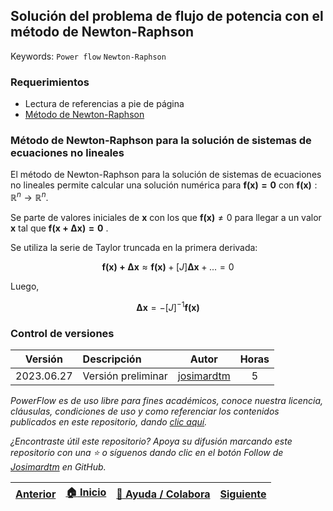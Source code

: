 ## Solución del problema de flujo de potencia con el método de Newton-Raphson

Keywords: `Power flow` `Newton-Raphson`

### Requerimientos

* Lectura de referencias a pie de página
* [Método de Newton-Raphson](https://www.geogebra.org/m/XCrwWHzy)

### Método de Newton-Raphson para la solución de sistemas de ecuaciones no lineales

El método de Newton-Raphson para la solución de sistemas de ecuaciones no lineales permite calcular una solución numérica para $\mathbf{f(x)=0}$ con $\mathbf{f(x)}:\mathbb{R}^n \rightarrow \mathbb{R}^n$.

Se parte de valores iniciales de $\mathbf{x}$ con los que $\mathbf{f(x)}\ne 0$ para llegar a un valor $\mathbf{x}$ tal que $\mathbf{f(x+\Delta x)=0}$ .

Se utiliza la serie de Taylor truncada en la primera derivada:

$$\mathbf{f(x)+\Delta x} \approx \mathbf{f(x)}+[J]\mathbf{\Delta x}+... =0$$

Luego,

$$\mathbf{\Delta x}=-[J]^{-1}\mathbf{f(x)}$$

### Control de versiones

| Versión    | Descripción        | Autor                                       | Horas |
|------------|:-------------------|---------------------------------------------|:-----:|
| 2023.06.27 | Versión preliminar | [josimardtm](https://github.com/josimardtm) |   5   |

_PowerFlow es de uso libre para fines académicos, conoce nuestra licencia, cláusulas, condiciones de uso y como referenciar los contenidos publicados en este repositorio, dando [clic aquí](../../LICENSE.md)._

_¿Encontraste útil este repositorio? Apoya su difusión marcando este repositorio con una ⭐ o síguenos dando clic en el botón Follow de [Josimardtm](https://github.com/josimardtm) en GitHub._

| [Anterior](../Readme.md) | [:house: Inicio](../../README.md) | [:beginner: Ayuda / Colabora](https://github.com/josimardtm/PowerFlow/discussions) | [Siguiente](../01.02.Classification/Readme.md) |
|--------------------------|-----------------------------------|------------------------------------------------------------------------------------|------------------------------------------------|
